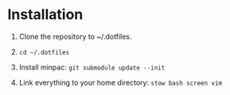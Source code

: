 # Installation

1. Clone the repository to ~/.dotfiles.

2. `cd ~/.dotfiles`

3. Install minpac: `git submodule update --init`

3. Link everything to your home directory: `stow bash screen vim`
